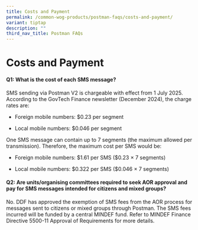 ```yaml
---
title: Costs and Payment
permalink: /common-wog-products/postman-faqs/costs-and-payment/
variant: tiptap
description: ""
third_nav_title: Postman FAQs
---
```

<h1><strong>Costs and Payment</strong></h1>
<h4>Q1: What is the cost of each SMS message?</h4>
<p>SMS sending via Postman V2 is chargeable with effect from 1 July 2025.
According to the GovTech Finance newsletter (December 2024), the charge
rates are:</p>
<ul data-tight="true" class="tight">
<li>
<p>Foreign mobile numbers: $0.23 per segment</p>
</li>
<li>
<p>Local mobile numbers: $0.046 per segment</p>
</li>
</ul>
<p>One SMS message can contain up to 7 segments (the maximum allowed per
transmission). Therefore, the maximum cost per SMS would be:</p>
<ul data-tight="true" class="tight">
<li>
<p>Foreign mobile numbers: $1.61 per SMS ($0.23 × 7 segments)</p>
</li>
<li>
<p>Local mobile numbers: $0.322 per SMS ($0.046 × 7 segments)</p>
</li>
</ul>
<h4>Q2: Are units/organising committees required to seek AOR approval and pay for SMS messages intended for citizens and mixed groups?</h4>
<p>No. DDF has approved the exemption of SMS fees from the AOR process for
messages sent to citizens or mixed groups through Postman. The SMS fees
incurred will be funded by a central MINDEF fund. Refer to MINDEF Finance
Directive 5500-11 Approval of Requirements for more details.</p>